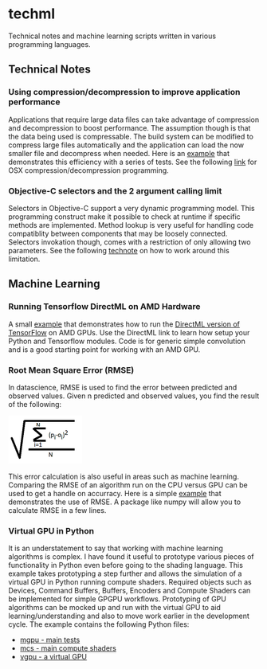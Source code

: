 # techml
Technical notes and machine learning scripts written in various programming languages.

## Technical Notes

### Using compression/decompression to improve application performance
Applications that require large data files can take advantage of compression and decompression to boost performance.  The assumption though is that the data being used is compressable.  The build system can be modified to compress large files automatically and the application can load the now smaller file and decompress when needed.  Here is an [example](macOS/compression/compression.py) that demonstrates this efficiency with a series of tests.  See the following [link](https://developer.apple.com/documentation/compression?language=objc) for OSX compression/decompression programming.

### Objective-C selectors and the 2 argument calling limit
Selectors in Objective-C support a very dynamic programming model.  This programming construct make it possible to check at runtime if specific methods are implemented.  Method lookup is very useful for handling code compatiblity between components that may be loosely connected.  Selectors invokation though, comes with a restriction of only allowing two parameters.  See the following [technote](macOS/objcselectors/README.md) on how to work around this limitation.

## Machine Learning

### Running Tensorflow DirectML on AMD Hardware
A small [example](ml/directml/testconv2dformats.py) that demonstrates how to run the [DirectML version of TensorFlow](https://docs.microsoft.com/en-us/windows/win32/direct3d12/gpu-tensorflow-windows) on AMD GPUs.  Use the DirectML link to learn how setup your Python and Tensorflow modules.  Code is for generic simple convolution and is a good starting point for working with an AMD GPU. 

### Root Mean Square Error (RMSE)
In datascience, RMSE is used to find the error between predicted and observed values.  Given n predicted and observed values, you find the result of the following:

![Equation](doc/image/rmse.png)

This error calculation is also useful in areas such as machine learning.  Comparing the RMSE of an algorithm run on the CPU versus GPU can be used to get a handle on accurracy.
Here is a simple [example](ml/rmse/rmse.py) that demonstrates the use of RMSE. A package like numpy will allow you to calculate RMSE in a few lines.

### Virtual GPU in Python
It is an understatement to say that working with machine learning algorithms is complex.  I have found it useful to prototype various pieces of functionality in Python even before going to the shading language.  This example takes prototyping a step further and allows the simulation of a virtual GPU in Python running compute shaders.  Required objects such as Devices, Command Buffers, Buffers, Encoders and Compute Shaders can be implemented for simple GPGPU workflows.  Prototyping of GPU algorithms can be mocked up and run with the virtual GPU to aid learning/understanding and also to move work earlier in the development cycle. The example contains the following Python files:

* [mgpu - main tests](ml/vgpu/mgpu.py)
* [mcs - main compute shaders](ml/vgpu/mcs.py)
* [vgpu - a virtual GPU](ml/vgpu/vgpu.py)

